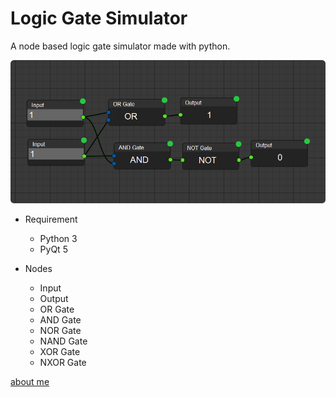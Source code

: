 # Logic Gate Simulator

A node based logic gate simulator made with python.

![Sample](/sample.png)

- Requirement
  - Python 3
  - PyQt 5

- Nodes
  - Input
  - Output
  - OR Gate
  - AND Gate
  - NOR Gate
  - NAND Gate
  - XOR Gate
  - NXOR Gate
  
[about me](https://deekshantyadav.github.io/aboutme)

